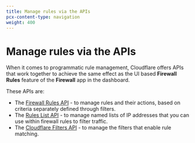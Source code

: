```yaml
---
title: Manage rules via the APIs
pcx-content-type: navigation
weight: 400
---
```


# Manage rules via the APIs

When it comes to programmatic rule management, Cloudflare offers APIs that work together to achieve the same effect as the UI based **Firewall Rules** feature of the **Firewall** app in the dashboard.

These APIs are:

- The [Firewall Rules API](/api/cf-firewall-rules/) - to manage rules and their actions, based on criteria separately defined through filters.
- The [Rules List API](/api/cf-lists/) - to manage named lists of IP addresses that you can use within firewall rules to filter traffic.
- The [Cloudflare Filters API](/api/cf-filters/) - to manage the filters that enable rule matching.
